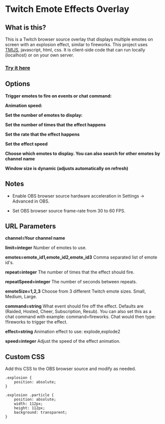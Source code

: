 # Twitch Emote Effects Overlay

## What is this?

This is a Twitch browser source overlay that displays multiple emotes on screen with an explosion effect, similar to fireworks. This project uses [TMIJS](https://tmijs.com/), javascript, html, css. It is client-side code that can run locally (localhost) or on your own server. 

### [Try it here](https://twitch-emote-effects.pages.dev/)


## Options

**Trigger emotes to fire on events or chat command:**

**Animation speed:**

**Set the number of emotes to display:**

**Set the number of times that the effect happens**

**Set the rate that the effect happens**

**Set the effect speed**

**Choose which emotes to display. You can also search for other emotes by channel name**

**Window size is dynamic (adjusts automatically on refresh)**

## Notes

* Enable OBS browser source hardware acceleration in Settings -> Advanced in OBS.

* Set OBS browser source frame-rate from 30 to 60 FPS.

## URL Parameters

**channel=Your channel name** 

**limit=integer**  Number of emotes to use.

**emotes=emote_id1,emote_id2,emote_id3**  Comma separated list of emote id's.

**repeat=integer** The number of times that the effect should fire.

**repeatSpeed=integer**  The number of seconds between repeats.

**emoteSize=1,2,3**  Choose from 3 different Twitch emote sizes. Small, Medium, Large.

**command=string**  What event should fire off the effect. Defaults are (Raided, Hosted, Cheer, Subscription, Resub). You can also set this as a chat command with example: command=fireworks. Chat would then type: !fireworks to trigger the effect.

**effect=string**  Animation effect to use: explode,explode2

**speed=integer**  Adjust the speed of the effect animation.

## Custom CSS

Add this CSS to the OBS browser source and modify as needed.

```
.explosion {
    position: absolute;
}

.explosion .particle {
    position: absolute;
    width: 112px;
    height: 112px;
    background: transparent;
}
```